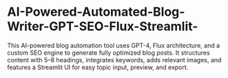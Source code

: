 # AI-Powered-Automated-Blog-Writer-GPT-SEO-Flux-Streamlit-
This AI-powered blog automation tool uses GPT-4, Flux architecture, and a custom SEO engine to generate fully optimized blog posts. It structures content with 5–8 headings, integrates keywords, adds relevant images, and features a Streamlit UI for easy topic input, preview, and export.
